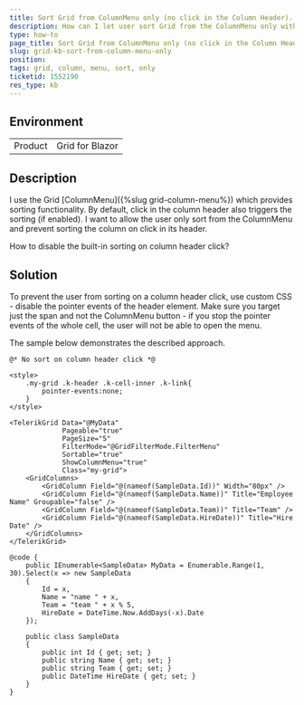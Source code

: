 ```yaml
---
title: Sort Grid from ColumnMenu only (no click in the Column Header).
description: How can I let user sort Grid from the ColumnMenu only without click in the Column Header?
type: how-to
page_title: Sort Grid from ColumnMenu only (no click in the Column Header).
slug: grid-kb-sort-from-column-menu-only
position: 
tags: grid, column, menu, sort, only
ticketid: 1552190
res_type: kb
---
```


## Environment
<table>
	<tbody>
		<tr>
			<td>Product</td>
			<td>Grid for Blazor</td>
		</tr>
	</tbody>
</table>


## Description

I use the Grid [ColumnMenu]({%slug grid-column-menu%}) which provides sorting functionality. By default, click in the column header also triggers the sorting (if enabled). I want to allow the user only sort from the ColumnMenu and prevent sorting the column on click in its header.

How to disable the built-in sorting on column header click?

## Solution

To prevent the user from sorting on a column header click, use custom CSS - disable the pointer events of the header element. Make sure you target just the span and not the ColumnMenu button - if you stop the pointer events of the whole cell, the user will not be able to open the menu.

The sample below demonstrates the described approach.

````RAZOR
@* No sort on column header click *@

<style>
    .my-grid .k-header .k-cell-inner .k-link{
        pointer-events:none;
    }
</style>

<TelerikGrid Data="@MyData"
             Pageable="true"
             PageSize="5"
             FilterMode="@GridFilterMode.FilterMenu"
             Sortable="true"
             ShowColumnMenu="true"
             Class="my-grid">
    <GridColumns>
        <GridColumn Field="@(nameof(SampleData.Id))" Width="80px" />
        <GridColumn Field="@(nameof(SampleData.Name))" Title="Employee Name" Groupable="false" />
        <GridColumn Field="@(nameof(SampleData.Team))" Title="Team" />
        <GridColumn Field="@(nameof(SampleData.HireDate))" Title="Hire Date" />
    </GridColumns>
</TelerikGrid>

@code {
    public IEnumerable<SampleData> MyData = Enumerable.Range(1, 30).Select(x => new SampleData
    {
        Id = x,
        Name = "name " + x,
        Team = "team " + x % 5,
        HireDate = DateTime.Now.AddDays(-x).Date
    });

    public class SampleData
    {
        public int Id { get; set; }
        public string Name { get; set; }
        public string Team { get; set; }
        public DateTime HireDate { get; set; }
    }
}
````
